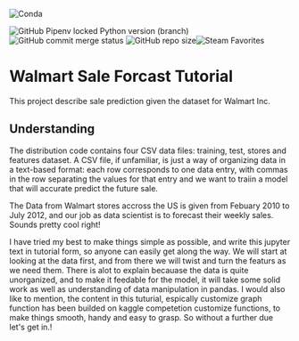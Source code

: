 ![Conda](https://img.shields.io/conda/pn/conda-forge/python)

![GitHub Pipenv locked Python version (branch)](https://img.shields.io/github/pipenv/locked/python-version/mushahidmehdi/Full-Stack-Web-Application/main)
![GitHub commit merge status](https://img.shields.io/github/commit-status/mushahidmehdi/Full-Stack-Web-Application/main/c49a9cf916c11d163b7b4d1256b89c211793d6ee)
![GitHub repo size](https://img.shields.io/github/repo-size/mushahidmehdi/Walmart-Sale-Forcast-Tutorial)![Steam Favorites](https://img.shields.io/steam/favorites/100?style=plastic)

# Walmart Sale Forcast Tutorial
This project describe sale prediction given the dataset for Walmart Inc. 


## Understanding
The distribution code contains four CSV data files: training, test, stores and features dataset. A CSV file, if unfamiliar, is just a way of organizing data in a text-based format: each row corresponds to one data entry, with commas in the row separating the values for that entry and we want to traiin a model that will accurate predict the future sale.

The Data from Walmart stores accross the US is given from Febuary 2010 to July 2012, and our job as data scientist is to forecast their weekly sales.
Sounds pretty cool right!


I have tried my best to make things simple as possible, and write this jupyter text in tutorial form, so anyone can easily get along the way.
We will start at looking at the data first, and from there we will twist and turn the featurs as we need them. 
There is alot to explain becauase the data is quite unorganized, and to make it feedable for the model, it will take some solid work as well as
understanding of data manipulation in pandas.
I would also like to mention, the content in this tuturial, espically customize graph function has been builded on kaggle competetion customize functions, to make things smooth, handy and easy to grasp.
So without a further due let's get in.!


